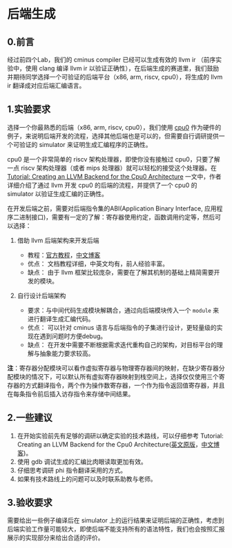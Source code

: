 # 后端生成

## 0.前言

经过前四个Lab，我们的 cminus compiler 已经可以生成有效的 llvm ir （前序实验中，使用 clang 编译 llvm ir 以验证正确性），在后端生成的赛道里，我们鼓励并期待同学选择一个可验证的后端平台（x86, arm, riscv, cpu0），将生成的 llvm ir 翻译成对应后端汇编语言。

## 1.实验要求

选择一个你最熟悉的后端（x86, arm, riscv, cpu0），我们使用 [cpu0](http://ccckmit.wikidot.com/ocs:cpu0) 作为硬件的例子，来说明后端开发的流程，选择其他后端也是可以的，但需要自行调研提供一个可验证的 simulator 来证明生成汇编程序的正确性。

cpu0 是一个非常简单的 riscv 架构处理器，即使你没有接触过 cpu0，只要了解一点 riscv 架构处理器（或者 mips 处理器）就可以轻松的接受这个处理器。在 [Tutorial: Creating an LLVM Backend for the Cpu0 Architecture](https://jonathan2251.github.io/lbd/llvmstructure.html) 一文中，作者详细介绍了通过 llvm 开发 cpu0 的后端的流程，并提供了一个 cpu0 的 simulator 以验证生成汇编的正确性。

在开发后端之前，需要对后端指令集的ABI(Application Binary Interface, 应用程序二进制接口)，需要有一定的了解：寄存器使用约定，函数调用约定等，然后可以选择：

1. 借助 llvm 后端架构来开发后端
   - 教程：[官方教程](https://llvm.org/docs/CodeGenerator.html)，[中文博客](https://zhuanlan.zhihu.com/p/149599651)
   - 优点：
     文档教程详细，中英文均有，前人经验丰富。
   - 缺点：
     由于 llvm 框架比较庞杂，需要在了解其机制的基础上精简需要开发的模块。

2. 自行设计后端架构
   - 要求：与中间代码生成模块解耦合，通过向后端模块传入一个 `module` 来进行翻译生成汇编代码。
   - 优点：
     可以针对 cminus 语言与后端指令的子集进行设计，更轻量级的实现在遇到问题时方便debug。
   - 缺点：
     在开发中需要不断根据需求迭代重构自己的架构，对目标平台的理解与抽象能力要求较高。

**注**：寄存器分配模块可以看作虚拟寄存器与物理寄存器间的映射，在缺少寄存器分配模块的情况下，可以默认所有虚拟寄存器映射到栈空间上，选择仅仅使用三个寄存器的方式翻译指令，两个作为操作数寄存器，一个作为指令返回值寄存器，并且在每条指令前后插入访存指令来存储中间结果。

## 2.一些建议

1. 在开始实验前先有足够的调研以确定实验的技术路线，可以仔细参考 Tutorial: Creating an LLVM Backend for the Cpu0 Architecture([英文原版](https://jonathan2251.github.io/lbd/llvmstructure.html)，[中文博客](https://zhuanlan.zhihu.com/p/351848328))。
2. 使用 gdb 调试生成的汇编比肉眼读取更加有效。
3. 仔细思考调研 phi 指令翻译采用的方式。
4. 如果有技术路线上的问题可以及时联系助教与老师。

## 3.验收要求

需要给出一些例子编译后在 simulator 上的运行结果来证明后端的正确性，考虑到后端实验工作量可能较大，即使后端不能支持所有的语法特性，我们也会按照汇报展示的实现部分来给出合适的评价。
